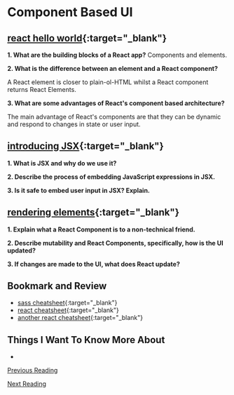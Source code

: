 # Component Based UI

## [react hello world](https://facebook.github.io/react/docs/hello-world.html){:target="_blank"}

**1. What are the building blocks of a React app?**
Components and elements.

**2. What is the difference between an element and a React component?**

A React element is closer to plain-ol-HTML whilst a React component returns React Elements.

**3. What are some advantages of React's component based architecture?**

The main advantage of React's components are that they can be dynamic and respond to changes in state or user input.

## [introducing JSX](https://facebook.github.io/react/docs/introducing-jsx.html){:target="_blank"}

**1. What is JSX and why do we use it?**

**2. Describe the process of embedding JavaScript expressions in JSX.**

**3. Is it safe to embed user input in JSX?  Explain.**

## [rendering elements](https://facebook.github.io/react/docs/rendering-elements.html){:target="_blank"}

**1. Explain what a React Component is to a non-technical friend.**

**2. Describe mutability and React Components, specifically, how is the UI updated?**

**3. If changes are made to the UI, what does React update?**

## Bookmark and Review

- [sass cheatsheet](https://devhints.io/sass){:target="_blank"}
- [react cheatsheet](https://devhints.io/react){:target="_blank"}
- [another react cheatsheet](https://reactcheatsheet.com/){:target="_blank"}

## Things I Want To Know More About

-

[Previous Reading](./class-19.md)

[Next Reading](./class-27.md)
